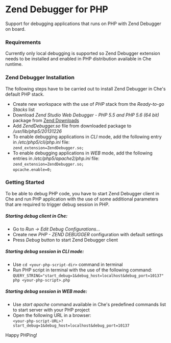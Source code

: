 # Zend Debugger for PHP

Support for debugging applications that runs on PHP with Zend Debugger on board.

### Requirements

Currently only local debugging is supported so Zend Debugger extension needs to be installed and enabled in PHP distribution available in Che runtime.

### Zend Debugger Installation

The following steps have to be carried out to install Zend Debugger in Che's default PHP stack.
* Create new workspace with the use of _PHP_ stack from the _Ready-to-go Stacks_ list
* Download _Zend Studio Web Debugger - PHP 5.5 and PHP 5.6 (64 bit)_ package from [Zend Downloads](http://www.zend.com/en/products/studio/downloads-studio#Linux)
* Add _ZendDebugger.so_ file from downloaded package to _/usr/lib/php5/20131226_
* To enable debugging applications in _CLI_ mode, add the following entry in _/etc/php5/cli/php.ini_ file:<br>
`zend_extension=ZendDebugger.so;`
* To enable debugging applications in _WEB_ mode, add the following entries in _/etc/php5/apache2/php.ini_ file:<br>
`zend_extension=ZendDebugger.so;`<br>
`opcache.enable=0;`

### Getting Started

To be able to debug PHP code, you have to start Zend Debugger client in Che and run PHP application with the use of some additional parameters that are required to trigger debug session in PHP.

##### Starting debug client in Che:
* Go to _Run -> Edit Debug Configurations..._
* Create new *PHP - ZEND DEBUGGER* configuration with default settings
* Press *Debug* button to start Zend Debugger client

##### Starting debug session in CLI mode:
* Use `cd <your-php-script-dir>` command in terminal
* Run PHP script in terminal with the use of the following command:<br>
`QUERY_STRING="start_debug=1&debug_host=localhost&debug_port=10137" php <your-php-script>.php`

##### Starting debug session in WEB mode:
* Use _start apache_ command available in Che's predefined commands list to start server with your PHP project
* Open the following URL in a browser:<br>
`<your-php-script-URL>?start_debug=1&debug_host=localhost&debug_port=10137`

Happy PHPing!